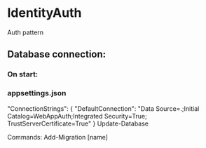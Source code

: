 # IdentityAuth
Auth pattern


## Database connection:

### On start:
### appsettings.json
"ConnectionStrings": {
    "DefaultConnection": "Data Source=.;Initial Catalog=WebAppAuth;Integrated Security=True; TrustServerCertificate=True"
  }
Update-Database


Commands:
Add-Migration [name]


